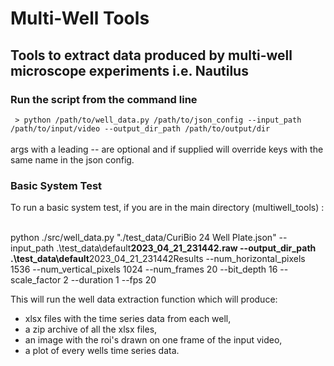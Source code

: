 # Multi-Well Tools

## Tools to extract data produced by multi-well microscope experiments i.e. Nautilus

### Run the script from the command line

` > python /path/to/well_data.py /path/to/json_config --input_path /path/to/input/video --output_dir_path /path/to/output/dir`</br></br>
args with a leading -- are optional and if supplied will override keys with the same name in the json config.

### Basic System Test

To run a basic system test, if you are in the main directory (multiwell_tools) :</br></br>

python ./src/well_data.py "./test_data/CuriBio 24 Well Plate.json" --input_path .\test_data\default**2023_04_21_231442.raw --output_dir_path .\test_data\default**2023_04_21_231442Results --num_horizontal_pixels 1536 --num_vertical_pixels 1024 --num_frames 20 --bit_depth 16 --scale_factor 2 --duration 1 --fps 20

This will run the well data extraction function which will produce:

- xlsx files with the time series data from each well,
- a zip archive of all the xlsx files,
- an image with the roi's drawn on one frame of the input video,
- a plot of every wells time series data.
